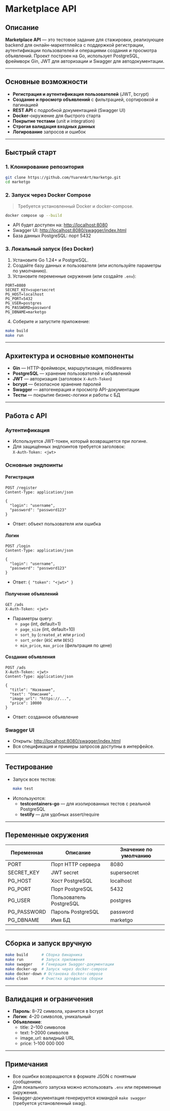 # Marketplace API

## Описание

**Marketplace API** — это тестовое задание для стажировки, реализующее backend для онлайн-маркетплейса с поддержкой регистрации, аутентификации пользователей и операциями создания и просмотра объявлений. Проект построен на Go, использует PostgreSQL, фреймворк Gin, JWT для авторизации и Swagger для автодокументации.

---

## Основные возможности

- **Регистрация и аутентификация пользователей** (JWT, bcrypt)
- **Создание и просмотр объявлений** с фильтрацией, сортировкой и пагинацией
- **REST API** с подробной документацией (Swagger UI)
- **Docker**-окружение для быстрого старта
- **Покрытие тестами** (unit и integration)
- **Строгая валидация входных данных**
- **Логирование** запросов и ошибок

---

## Быстрый старт

### 1. Клонирование репозитория

```sh
git clone https://github.com/YuarenArt/marketgo.git
cd marketgo
```

### 2. Запуск через Docker Compose

> Требуется установленный Docker и docker-compose.

```sh
docker compose up --build
```

- API будет доступен на: [http://localhost:8080](http://localhost:8080)
- Swagger UI: [http://localhost:8080/swagger/index.html](http://localhost:8080/swagger/index.html)
- База данных PostgreSQL: порт 5432

### 3. Локальный запуск (без Docker)

1. Установите Go 1.24+ и PostgreSQL.
2. Создайте базу данных и пользователя (или используйте параметры по умолчанию).
3. Установите переменные окружения (или создайте `.env`):

```env
PORT=8080
SECRET_KEY=supersecret
PG_HOST=localhost
PG_PORT=5432
PG_USER=postgres
PG_PASSWORD=password
PG_DBNAME=marketgo
```

4. Соберите и запустите приложение:

```sh
make build
make run
```

---

## Архитектура и основные компоненты

- **Gin** — HTTP-фреймворк, маршрутизация, middlewares
- **PostgreSQL** — хранение пользователей и объявлений
- **JWT** — авторизация (заголовок `X-Auth-Token`)
- **bcrypt** — безопасное хранение паролей
- **Swagger** — автогенерация и просмотр API-документации
- **Тесты** — покрытие бизнес-логики и работы с БД

---

## Работа с API

### Аутентификация

- Используется JWT-токен, который возвращается при логине.
- Для защищённых эндпоинтов требуется заголовок:  
  `X-Auth-Token: <jwt>`

### Основные эндпоинты

#### Регистрация

```
POST /register
Content-Type: application/json

{
  "login": "username",
  "password": "password123"
}
```

- Ответ: объект пользователя или ошибка

#### Логин

```
POST /login
Content-Type: application/json

{
  "login": "username",
  "password": "password123"
}
```

- Ответ: `{ "token": "<jwt>" }`

#### Получение объявлений

```
GET /ads
X-Auth-Token: <jwt>
```

- Параметры query:
  - `page` (int, default=1)
  - `page_size` (int, default=10)
  - `sort_by` (`created_at` или `price`)
  - `sort_order` (`ASC` или `DESC`)
  - `min_price`, `max_price` (фильтрация по цене)

#### Создание объявления

```
POST /ads
X-Auth-Token: <jwt>
Content-Type: application/json

{
  "title": "Название",
  "text": "Описание",
  "image_url": "https://...",
  "price": 10000
}
```

- Ответ: созданное объявление

### Swagger UI

- Открыть: [http://localhost:8080/swagger/index.html](http://localhost:8080/swagger/index.html)
- Вся спецификация и примеры запросов доступны в интерфейсе.

---

## Тестирование

- Запуск всех тестов:
  ```sh
  make test
  ```
- Используются:
  - **testcontainers-go** — для изолированных тестов с реальной PostgreSQL
  - **testify** — для удобных assert/require

---

## Переменные окружения

| Переменная      | Описание                | Значение по умолчанию |
|-----------------|------------------------|-----------------------|
| PORT            | Порт HTTP сервера       | 8080                  |
| SECRET_KEY      | JWT secret              | supersecret           |
| PG_HOST         | Хост PostgreSQL         | localhost             |
| PG_PORT         | Порт PostgreSQL         | 5432                  |
| PG_USER         | Пользователь PostgreSQL | postgres              |
| PG_PASSWORD     | Пароль PostgreSQL       | password              |
| PG_DBNAME       | Имя БД                  | marketgo              |

---

## Сборка и запуск вручную

```sh
make build      # Сборка бинарника
make run        # Запуск приложения
make swagger    # Генерация Swagger-документации
make docker-up  # Запуск через docker-compose
make docker-down # Остановка docker-compose
make clean      # Очистка артефактов сборки
```

---

## Валидация и ограничения

- **Пароль**: 8–72 символа, хранится в bcrypt
- **Логин**: 4–20 символов, уникальный
- **Объявление**:
  - title: 2–100 символов
  - text: 1–2000 символов
  - image_url: валидный URL
  - price: 1–100 000 000 

---

## Примечания

- Все ошибки возвращаются в формате JSON с понятным сообщением.
- Для локального запуска можно использовать `.env` или переменные окружения.
- Swagger-документация генерируется командой `make swagger` (требуется установленный swag).
